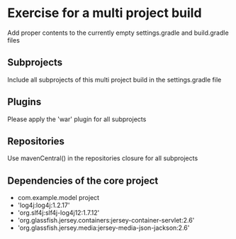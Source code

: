 Exercise for a multi project build
==================================

Add proper contents to the currently empty settings.gradle and build.gradle files

Subprojects
-----------

Include all subprojects of this multi project build in the settings.gradle file

Plugins
-------

Please apply the 'war' plugin for all subprojects

Repositories
------------

Use mavenCentral() in the repositories closure for all subprojects

Dependencies of the core project
--------------------------------

* com.example.model project
* 'log4j:log4j:1.2.17'
* 'org.slf4j:slf4j-log4j12:1.7.12'
* 'org.glassfish.jersey.containers:jersey-container-servlet:2.6'
* 'org.glassfish.jersey.media:jersey-media-json-jackson:2.6'
